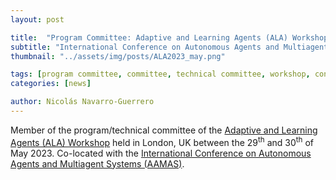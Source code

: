 ```yaml
---
layout: post

title:  "Program Committee: Adaptive and Learning Agents (ALA) Workshop"
subtitle: "International Conference on Autonomous Agents and Multiagent Systems (AAMAS)"
thumbnail: "../assets/img/posts/ALA2023_may.png"

tags: [program committee, committee, technical committee, workshop, conference]
categories: [news]

author: Nicolás Navarro-Guerrero
---
```


Member of the program/technical committee of the <a href="https://alaworkshop2023.github.io/" target="_blank">Adaptive and Learning Agents (ALA) Workshop</a> held in London, UK between the 29<sup>th</sup> and 30<sup>th</sup> of May 2023. Co-located with the <a href="https://aamas2023.soton.ac.uk" target="_blank">International Conference on Autonomous Agents and Multiagent Systems (AAMAS)</a>.

<!--more-->

